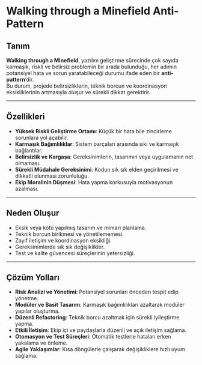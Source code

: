 # Walking through a Minefield Anti-Pattern

## Tanım
**Walking through a Minefield**, yazılım geliştirme sürecinde çok sayıda karmaşık, riskli ve belirsiz problemin bir arada bulunduğu, her adımın potansiyel hata ve sorun yaratabileceği durumu ifade eden bir **anti-pattern**’dir.  
Bu durum, projede belirsizliklerin, teknik borcun ve koordinasyon eksikliklerinin artmasıyla oluşur ve sürekli dikkat gerektirir.

---

## Özellikleri
- **Yüksek Riskli Geliştirme Ortamı**: Küçük bir hata bile zincirleme sorunlara yol açabilir.  
- **Karmaşık Bağımlılıklar**: Sistem parçaları arasında sıkı ve karmaşık bağlantılar.  
- **Belirsizlik ve Kargaşa**: Gereksinimlerin, tasarımın veya uygulamanın net olmaması.  
- **Sürekli Müdahale Gereksinimi**: Kodun sık sık elden geçirilmesi ve dikkatli olunması zorunluluğu.  
- **Ekip Moralinin Düşmesi**: Hata yapma korkusuyla motivasyonun azalması.  

---

## Neden Oluşur
- Eksik veya kötü yapılmış tasarım ve mimari planlama.  
- Teknik borcun birikmesi ve yönetilememesi.  
- Zayıf iletişim ve koordinasyon eksikliği.  
- Gereksinimlerde sık sık değişiklikler.  
- Test ve kalite güvencesi süreçlerinin yetersizliği.  

---

## Çözüm Yolları
- **Risk Analizi ve Yönetimi**: Potansiyel sorunları önceden tespit edip yönetme.  
- **Modüler ve Basit Tasarım**: Karmaşık bağımlılıkları azaltarak modüler yapılar oluşturma.  
- **Düzenli Refactoring**: Teknik borcu azaltmak için sürekli iyileştirme yapma.  
- **Etkili İletişim**: Ekip içi ve paydaşlarla düzenli ve açık iletişim sağlama.  
- **Otomasyon ve Test Süreçleri**: Otomatik testlerle hataları erken yakalama ve önleme.  
- **Agile Yaklaşımlar**: Kısa döngülerle çalışarak değişikliklere hızlı uyum sağlama.  

